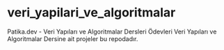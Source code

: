 # veri_yapilari_ve_algoritmalar
Patika.dev - Veri Yapıları ve Algoritmalar Dersleri Ödevleri
Veri Yapıları ve Algoritmalar Dersine ait projeler bu repodadır.